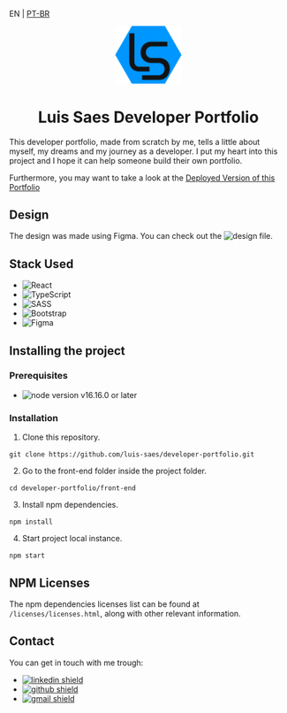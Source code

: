 <p>EN | 
  <a href="https://github.com/luis-saes/developer-portfolio/blob/main/README-pt-BR.md">PT-BR</a>
</p>

<div align="center">
  <img src="./media/logo.svg" alt="Website Logo" width="120px" />
</div>

<div align="center">
  <h1>Luis Saes Developer Portfolio</h1>
</div>

This developer portfolio, made from scratch by me, tells a little about myself, my dreams and my journey as a developer. I put my heart into this project and I hope it can help someone build their own portfolio.

Furthermore, you may want to take a look at the [Deployed Version of this Portfolio](https://luis-saes.github.io/developer-portfolio/)

## Design

The design was made using Figma. You can check out the ![design file](https://www.figma.com/file/QGfGc9Jc5zXMAtfVC9YPFg/Portfolio-Website).

## Stack Used

* ![React](https://img.shields.io/badge/react-%2320232a.svg?style=for-the-badge&logo=react&logoColor=%2361DAFB)
* ![TypeScript](https://img.shields.io/badge/typescript-%23007ACC.svg?style=for-the-badge&logo=typescript&logoColor=white)
* ![SASS](https://img.shields.io/badge/SASS-hotpink.svg?style=for-the-badge&logo=SASS&logoColor=white)
* ![Bootstrap](https://img.shields.io/badge/bootstrap-%23563D7C.svg?style=for-the-badge&logo=bootstrap&logoColor=white)
* ![Figma](https://img.shields.io/badge/figma-%23F24E1E.svg?style=for-the-badge&logo=figma&logoColor=white)

## Installing the project

### Prerequisites

* ![node](https://nodejs.org/) version v16.16.0 or later

### Installation

1. Clone this repository.

```shell
git clone https://github.com/luis-saes/developer-portfolio.git
```

2. Go to the front-end folder inside the project folder.

```shell
cd developer-portfolio/front-end
```

3. Install npm dependencies.

```shell
npm install
```

4. Start project local instance.
```shell
npm start
```

## NPM Licenses

The npm dependencies licenses list can be found at `/licenses/licenses.html`, along with other relevant information.

## Contact
You can get in touch with me trough:
* <a href="https://www.linkedin.com/in/luis-saes/">
    <img src="https://img.shields.io/badge/LinkedIn-0077B5?style=for-the-badge&logo=linkedin&logoColor=white" alt="linkedin shield" />
  </a>
* <a href="https://github.com/luis-saes/">
    <img src="https://img.shields.io/badge/GitHub-100000?style=for-the-badge&logo=github&logoColor=white" alt="github shield" />
  </a>
* <a href="mailto:saeslhs@gmail.com">
    <img src="https://img.shields.io/badge/Gmail-D14836?style=for-the-badge&logo=gmail&logoColor=white" alt="gmail shield" />
  </a>
